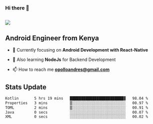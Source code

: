 ### Hi there 👋
<h2 align="left"><img src="https://readme-typing-svg.herokuapp.com?color='blue'&lines=I'm+Andrew+Opollo😊;Welcome+to+my+Github😜"> </h2>

## Android Engineer from Kenya


- 🌱 Currently focusing on **Android Development with React-Native**

- 🔭 Also learning **NodeJs** for Backend Development

- 📫 How to reach me **opolloandres@gmail.com**


## Stats Update
<!--START_SECTION:waka-->

```txt
Kotlin       5 hrs 19 mins   ████████████████████████▓   98.04 %
Properties   3 mins          ▒░░░░░░░░░░░░░░░░░░░░░░░░   00.97 %
TOML         2 mins          ▒░░░░░░░░░░░░░░░░░░░░░░░░   00.91 %
Java         0 secs          ░░░░░░░░░░░░░░░░░░░░░░░░░   00.07 %
XML          0 secs          ░░░░░░░░░░░░░░░░░░░░░░░░░   00.02 %
```

<!--END_SECTION:waka-->


